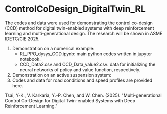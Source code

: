 # ControlCoDesign_DigitalTwin_RL
The codes and data were used for demonstrating the control co-design (CCD) method for digital twin-enabled systems with deep reinforcement learning and multi-generational design. The research will be shown in ASME IDETC/CIE 2025.
1. Demonstration on a numerical example:
   * RL_PPO_dysys_CCD.ipynb: main python codes written in jupyter notebook.
   * CCD_Data2.csv and CCD_Data_value2.csv: data for initializing the neural networks of policy and value function, respectively.
3. Demonstration on an active suspension system:
4. Codes and data for road conditions and speed profiles are provided here.  

Tsai, Y-K., V. Karkaria, Y.-P. Chen, and W. Chen. (2025). "Multi-generational Control Co-Design for Digital Twin-enabled Systems with Deep Reinforcement Learning."

